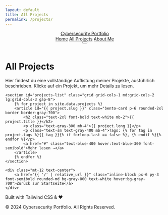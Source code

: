 ```yaml
---
layout: default
title: All Projects
permalink: /projects/
---
```


<header class="py-6 px-4 md:px-12 z-10 sticky top-0 bg-black bg-opacity-80 backdrop-blur-sm">
    <nav class="flex justify-between items-center">
        <a href="{{ '/' | relative_url }}" class="text-2xl md:text-3xl font-bold tracking-tight text-white hover:text-gray-300 transition-colors">
            <span class="text-gradient">Cybersecurity Portfolio</span>
        </a>
        <div class="hidden md:flex space-x-8 text-lg">
            <a href="{{ '/' | relative_url }}" class="hover:text-blue-400 transition-colors">Home</a>
            <a href="#projects-list" class="hover:text-blue-400 transition-colors">All Projects</a>
            <a href="#about" class="hover:text-blue-400 transition-colors">About Me</a>
        </div>
        <button id="mobile-menu-button" class="md:hidden p-2 rounded-md focus:outline-none focus:ring-2 focus:ring-blue-400">
            <svg class="w-6 h-6 text-white" fill="none" viewBox="0 0 24 24" stroke="currentColor">
                <path stroke-linecap="round" stroke-linejoin="round" stroke-width="2" d="M4 6h16M4 12h16m-7 6h7"></path>
            </svg>
        </button>
    </nav>
</header>

<main class="px-4 md:px-12 py-12 max-w-6xl mx-auto">
    <h1 class="text-4xl font-extrabold text-white mb-6">All Projects</h1>
    <p class="text-gray-300 mb-8 max-w-3xl">Hier findest du eine vollständige Auflistung meiner Projekte, ausführlich beschrieben. Klicke auf ein Projekt, um mehr Details zu lesen.</p>

    <section id="projects-list" class="grid grid-cols-1 md:grid-cols-2 lg:grid-cols-3 gap-8">
        {% for project in site.data.projects %}
        <article id="{{ project.slug }}" class="bento-card p-6 rounded-2xl border border-gray-700">
            <h2 class="text-2xl font-bold text-white mb-2">{{ project.title }}</h2>
            <p class="text-gray-300 mb-4">{{ project.long }}</p>
            <p class="text-sm text-gray-400 mb-4">Tags: {% for tag in project.tags %}{{ tag }}{% if forloop.last == false %}, {% endif %}{% endfor %}</p>
            <a href="#" class="text-blue-400 hover:text-blue-300 font-semibold">Mehr lesen →</a>
        </article>
        {% endfor %}
    </section>

    <div class="mt-12 text-center">
        <a href="{{ '/' | relative_url }}" class="inline-block px-6 py-3 font-semibold rounded-md bg-gray-800 text-white hover:bg-gray-700">Zurück zur Startseite</a>
    </div>
</main>

<footer class="py-8 text-center text-gray-500 text-sm">
    <p>Built with Tailwind CSS & ❤️</p>
    <p class="mt-2">© 2024 Cybersecurity Portfolio. All Rights Reserved.</p>
</footer>
